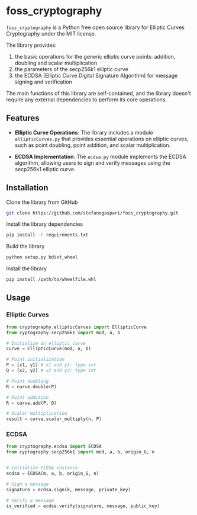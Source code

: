 # foss_cryptography

`foss_cryptography` is a Python free open source library for Elliptic Curves Cryptography under the MIT license.

The library provides:
1. the basic operations for the generic elliptic curve points: addition, doubling and scalar multiplication
2. the parameters of the secp256k1 elliptic curve
3. the ECDSA (Elliptic Curve Digital Signature Algorithm) for message signing and verification

The main functions of this library are self-contained, and the library doesn't require any external dependencies to perform its core operations.


## Features

- **Elliptic Curve Operations**: The library includes a module `ellipticCurves.py` that provides essential operations on elliptic curves, such as point doubling, point addition, and scalar multiplication.

- **ECDSA Implementation**: The `ecdsa.py` module implements the ECDSA algorithm, allowing users to sign and verify messages using the secp256k1 elliptic curve.


## Installation

Clone the library from GitHub

```bash
git clone https://github.com/stefanogaspari/foss_cryptography.git
```

Install the library dependencies

```bash
pip install -r requirements.txt
```

Build the library

```bash
python setup.py bdist_wheel
```

Install the library
```bash
pip install /path/to/wheelfile.whl
```


## Usage

### Elliptic Curves

```python
from cryptography.ellipticCurves import EllipticCurve
from cyptography.secp256k1 import mod, a, b

# Initialize an elliptic curve
curve = EllipticCurve(mod, a, b)

# Point initialization
P = [x1, y1] # x1 and y1: type int
Q = [x2, y2] # x2 and y2: type int

# Point doubling
R = curve.double(P)

# Point addition
R = curve.add(P, Q)

# Scalar multiplication
result = curve.scalar_multiply(n, P)
```

### ECDSA

```python
from cryptography.ecdsa import ECDSA
from cyptography.secp256k1 import mod, a, b, origin_G, n


# Initialize ECDSA instance
ecdsa = ECDSA(m, a, b, origin_G, n)

# Sign a message
signature = ecdsa.sign(k, message, private_key)

# Verify a message
is_verified = ecdsa.verify(signature, message, public_key)
```